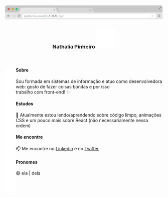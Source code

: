 <header>
  <img src="https://github.com/natth42/natth42/blob/master/assets/browser.png">
  <h3 align="center">
    Nathalia Pinheiro 
    <img src="https://github.com/natth42/natth42/blob/master/assets/sparkles.svg" />
  </h3>
</header>

<main>
  <img align="left" height="400px" src="https://github.com/natth42/natth42/blob/master/assets/emptySpace.png" />

  <section>
    <h4>Sobre</h4>
    <p> Sou formada em sistemas de informação e atuo como desenvolvedora web: gosto de fazer coisas bonitas e por isso <br/> trabalho com front-end! ✨</p>
  </section>
  
  <section>
    <h4>Estudos</h4>
    <p> 📖 Atualmente estou lendo/aprendendo sobre código limpo, animações CSS e um pouco mais sobre React (não necessariamente nessa ordem)</p>
  </section>
  
  <section>
    <h4>Me encontre</h4>
    <p> 📫 Me encontre no <a href="https://www.linkedin.com/in/nathalia-pinheiro">Linkedin</a> e no <a href="https://twitter.com/nathi_pinheiro" title="@nathi_pinheiro">Twitter</a></p>
  </section>

  <section>
    <h4>Pronomes</h4>
    <p> 😄 ela | dela</p>
  </section>
 </main>
